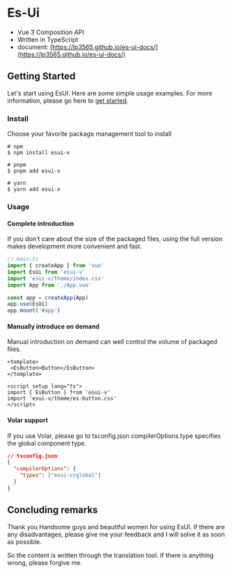 # Es-Ui

- Vue 3 Composition API
- Written in TypeScript
- document: [https://lp3565.github.io/es-ui-docs/](https://lp3565.github.io/es-ui-docs/)

## Getting Started

Let's start using EsUI. Here are some simple usage examples. For more information, please go here to [get started](https://lp3565.github.io/es-ui-docs/).

### Install

Choose your favorite package management tool to install

``` 
# npm
$ npm install esui-v

# pnpm
$ pnpm add esui-v

# yarn
$ yarn add esui-v
```

### Usage

#### Complete introduction

If you don't care about the size of the packaged files, using the full version makes development more convenient and fast.

```typescript
// main.ts
import { createApp } from 'vue'
import EsUi from 'esui-v'
import 'esui-v/theme/index.css'
import App from './App.vue'

const app = createApp(App)
app.use(EsUi)
app.mount('#app')
```

#### Manually introduce on demand

Manual introduction on demand can well control the volume of packaged files.

```vue
<template>
 <EsButton>Button</EsButton>
</template>

<script setup lang="ts">
import { EsButton } from 'esui-v'
import 'esui-v/theme/es-button.css'
</script>
```

#### Volar support

If you use Volar, please go to tsconfig.json compilerOptions.type  specifies the global component type.

```json
// tsconfig.json
{
  "compilerOptions": {
    "types": ["esui-v/global"]
  }
}
```

## Concluding remarks

Thank you Handsome guys and beautiful women for using EsUI. If there are any disadvantages, please give me your feedback and I will solve it as soon as possible.

So the content is written through the translation tool. If there is anything wrong, please forgive me.
